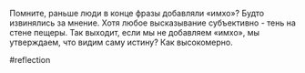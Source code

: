 Помните, раньше люди в конце фразы добавляли «имхо»? Будто извинялись за мнение. Хотя любое высказывание субъективно - тень на стене пещеры. Так выходит, если мы не добавляем «имхо», мы утверждаем, что видим саму истину? Как высокомерно.

#reflection